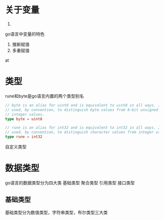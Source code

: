 

# 关于变量

1. 


go语言中变量的特色


1. 推断赋值
2. 多重赋值



at

# 




# 类型

rune和byte是go语言内置的两个类型别名

```go
// byte is an alias for uint8 and is equivalent to uint8 in all ways. It is
// used, by convention, to distinguish byte values from 8-bit unsigned
// integer values.
type byte = uint8

// rune is an alias for int32 and is equivalent to int32 in all ways. It is
// used, by convention, to distinguish character values from integer values.
type rune = int32
```




自定义类型




# 数据类型


go语言的数据类型分为四大类
基础类型
聚合类型
引用类型
接口类型

## 基础类型

基础类型分为数值类型，字符串类型，布尔类型三大类

